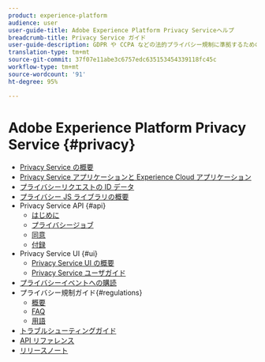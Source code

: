 ```yaml
---
product: experience-platform
audience: user
user-guide-title: Adobe Experience Platform Privacy Serviceヘルプ
breadcrumb-title: Privacy Service ガイド
user-guide-description: GDPR や CCPA などの法的プライバシー規制に準拠するための、顧客データリクエストを管理します。
translation-type: tm+mt
source-git-commit: 37f07e11abe3c6757edc635153454339118fc45c
workflow-type: tm+mt
source-wordcount: '91'
ht-degree: 95%

---
```



# Adobe Experience Platform Privacy Service {#privacy}

* [Privacy Service の概要](home.md)
* [Privacy Service アプリケーションと Experience Cloud アプリケーション](experience-cloud-apps.md)
* [プライバシーリクエストの ID データ](identity-data.md)
* [プライバシー JS ライブラリの概要](js-library.md)
* Privacy Service API {#api}
   * [はじめに](api/getting-started.md)
   * [プライバシージョブ](api/privacy-jobs.md)
   * [同意](api/consent.md)
   * [付録](api/appendix.md)
* Privacy Service UI {#ui}
   * [Privacy Service UI の概要](ui/overview.md)
   * [Privacy Service ユーザガイド](ui/user-guide.md)
* [プライバシーイベントへの購読](privacy-events.md)
* プライバシー規制ガイド{#regulations}
   * [概要](regulations/overview.md)
   * [FAQ](regulations/faq.md)
   * [用語](regulations/terminology.md)
* [トラブルシューティングガイド](troubleshooting-guide.md)
* [API リファレンス](https://www.adobe.io/apis/experienceplatform/home/api-reference.html#!acpdr/swagger-specs/privacy-service.yaml)
* [リリースノート](release-notes.md)
